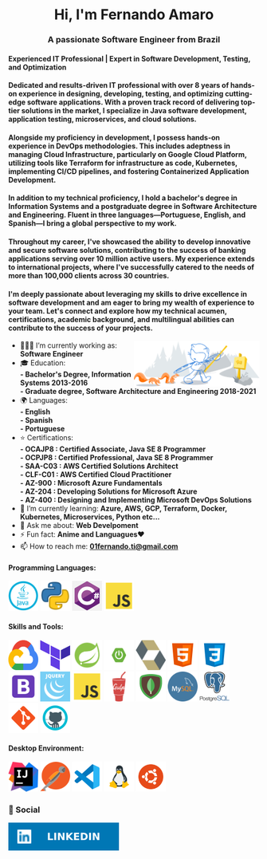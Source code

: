 <h1 align="center">Hi, I'm Fernando Amaro</h1>
<h3 align="center">A passionate Software Engineer from Brazil</h3>

<h4> Experienced IT Professional | Expert in Software Development, Testing, and Optimization </h4>

<h4> Dedicated and results-driven IT professional with over 8 years of hands-on experience in designing, developing, testing, and optimizing cutting-edge software applications. With a proven track record of delivering top-tier solutions in the market, I specialize in Java software development, application testing, microservices, and cloud solutions. </h4>

<h4> Alongside my proficiency in development, I possess hands-on experience in DevOps methodologies. This includes adeptness in managing Cloud Infrastructure, particularly on Google Cloud Platform, utilizing tools like Terraform for infrastructure as code, Kubernetes, implementing CI/CD pipelines, and fostering Containerized Application Development.</h4>

<h4> In addition to my technical proficiency, I hold a bachelor's degree in Information Systems and a postgraduate degree in Software Architecture and Engineering. Fluent in three languages—Portuguese, English, and Spanish—I bring a global perspective to my work. </h4>

<h4> Throughout my career, I've showcased the ability to develop innovative and secure software solutions, contributing to the success of banking applications serving over 10 million active users. My experience extends to international projects, where I've successfully catered to the needs of more than 100,000 clients across 30 countries. </h4>

<h4> I'm deeply passionate about leveraging my skills to drive excellence in software development and am eager to bring my wealth of experience to your team. Let's connect and explore how my technical acumen, certifications, academic background, and multilingual abilities can contribute to the success of your projects. </h4>

<img width="50%" align="right" alt="Github" src="https://raw.githubusercontent.com/FernandoUnix/FernandoUnix/master/assets/github.svg" />

- 👨🏽‍💻 I’m currently working as: **Software Engineer**
- 🎓  Education:<br>
  **- Bachelor's Degree, Information Systems 2013-2016**<br>
  **- Graduate degree, Software Architecture and Engineering 2018-2021**<br>
- 🌍 Languages:<br>
  **- English**<br>
  **- Spanish**<br>
  **- Portuguese**<br>
- ⭐️  Certifications:<br>
  **- OCAJP8 : Certified Associate, Java SE 8 Programmer**<br>
  **- OCPJP8 : Certified Professional, Java SE 8 Programmer**<br>
  **- SAA-C03 : AWS Certified Solutions Architect**<br>
  **- CLF-C01 : AWS Certified Cloud Practitioner**<br>
  **- AZ-900 : Microsoft Azure Fundamentals**<br>
  **- AZ-204 : Developing Solutions for Microsoft Azure**<br>
  **- AZ-400 : Designing and Implementing Microsoft DevOps Solutions**
- 🌱 I’m currently learning: **Azure, AWS, GCP, Terraform, Docker, Kubernetes, Microservices, Python etc...**
- 💬 Ask me about: **Web Develpoment**
- ⚡ Fun fact: **Anime and Languagues**❤
- 📫 How to reach me: **01fernando.ti@gmail.com**
<h4>Programming Languages: </h4>
<p align="left">
 <img style="margin: auto;" src="https://raw.githubusercontent.com/FernandoUnix/FernandoUnix/master/assets/java.png" alt="Java" width="60" height="60"/>
 <img style="[margin: auto;" src="https://github.com/FernandoUnix/FernandoUnix/blob/master/assets/py.png" alt="Python" width="60" height="60"/>
 <img style="margin: auto;" src="https://raw.githubusercontent.com/FernandoUnix/FernandoUnix/master/assets/csharp.png" alt="C#" width="60" height="60"/>
 <img style="[margin: auto;" src="https://raw.githubusercontent.com/FernandoUnix/FernandoUnix/master/assets/js.png" alt="Java Script" width="60" height="60"/>
</p>

<h4>Skills and Tools: </h4>
<p align="left">
	<img style="margin: auto;" src="https://raw.githubusercontent.com/FernandoUnix/FernandoUnix/master/assets/gcp.png" alt=html5 width="60" height="60"/>
	<img style="margin: auto;" src="https://raw.githubusercontent.com/FernandoUnix/FernandoUnix/master/assets/terraform.png" alt=html5 width="60" height="60"/> 
	<img style="margin: auto;" src="https://raw.githubusercontent.com/FernandoUnix/FernandoUnix/master/assets/spring.png" alt=html5 width="60" height="60"/> 
	<img style="margin: auto;" src="https://raw.githubusercontent.com/FernandoUnix/FernandoUnix/master/assets/springboot.png" alt=html5 width="60" height="60"/> 
	<img style="margin: auto;" src="https://raw.githubusercontent.com/FernandoUnix/FernandoUnix/master/assets/hibernate.png" alt=html5 width="60" height="60"/> 
	<img style="margin: auto;" src="https://raw.githubusercontent.com/FernandoUnix/FernandoUnix/master/assets/html.png" alt=html5 width="60" height="60"/> 
	<img style="margin: auto;" src="https://raw.githubusercontent.com/FernandoUnix/FernandoUnix/master/assets/css.png" alt=css3 width="60" height="60"/> 
	<img style="margin: auto;" src="https://raw.githubusercontent.com/FernandoUnix/FernandoUnix/master/assets/bootstrap.png" alt=bootstrap width="60" height="60"/>
	<img style="margin: auto;" src="https://raw.githubusercontent.com/FernandoUnix/FernandoUnix/master/assets/jquery.png" alt=jquery width="60" height="60"/>
        <img style="margin: auto;" src="https://raw.githubusercontent.com/FernandoUnix/FernandoUnix/master/assets/js.png" alt=javascript width="60" height="60"/>
	<img style="margin: auto;" src="https://raw.githubusercontent.com/FernandoUnix/FernandoUnix/master/assets/gulp.png" alt=gulp width="60" height="60"/> 
	<img style="margin: auto;" src="https://raw.githubusercontent.com/FernandoUnix/FernandoUnix/master/assets/mondodb.png" alt=mongodb width="60" height="60"/> 
	<img style="margin: auto;" src="https://raw.githubusercontent.com/FernandoUnix/FernandoUnix/master/assets/mysql.png" alt=mysql width="60" height="60"/> 
	<img style="margin: auto;" src="https://raw.githubusercontent.com/FernandoUnix/FernandoUnix/master/assets/postgresql.png" alt=postgresql width="60" height="60"/> 
	<img style="margin: auto;" src="https://raw.githubusercontent.com/FernandoUnix/FernandoUnix/master/assets/git-logo.png" alt=git width="60" height="60"/>
        <img style="margin: auto;" src="https://raw.githubusercontent.com/FernandoUnix/FernandoUnix/master/assets/github.png" alt=github width="60" height="60"/>

</p>

<h4>Desktop Environment: </h4>
<p align="left">
    <img style="margin: auto;" src="https://raw.githubusercontent.com/FernandoUnix/FernandoUnix/master/assets/intelij.png" alt=gcp width="60" height="60"/>
  <img style="margin: auto;" src="https://raw.githubusercontent.com/FernandoUnix/FernandoUnix/master/assets/postman.png" alt=vs width="60" height="60"/>
  <img style="margin: auto;" src="https://raw.githubusercontent.com/FernandoUnix/FernandoUnix/master/assets/vscode.png" alt=vs width="60" height="60"/>
  <img style="margin: auto;" src="https://raw.githubusercontent.com/FernandoUnix/FernandoUnix/master/assets/linux.png" alt=linux width="60" height="60"/>
  <img style="margin: auto;" src="https://raw.githubusercontent.com/FernandoUnix/FernandoUnix/master/assets/ubuntu.png" alt=ubuntu width="60" height="60"/>
</p>


### 👨 Social
[<img src="https://raw.githubusercontent.com/FernandoUnix/FernandoUnix/master/assets/linkedin.svg" />](https://www.linkedin.com/in/fernandounix)
